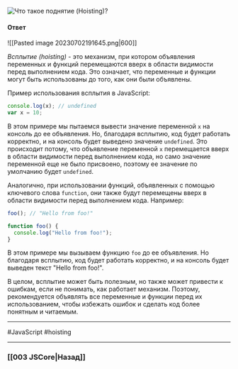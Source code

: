 ![Что такое поднятие (Hoisting)?](https://youtu.be/G7hLwudGWL4?t=552)

#### Ответ

![[Pasted image 20230702191645.png|600]]

*Всплытие (hoisting)* - это механизм, при котором объявления переменных и функций перемещаются вверх в области видимости перед выполнением кода. Это означает, что переменные и функции могут быть использованы до того, как они были объявлены.

Пример использования всплытия в JavaScript:

```javascript
console.log(x); // undefined
var x = 10;
```

В этом примере мы пытаемся вывести значение переменной `x` на консоль до ее объявления. Но, благодаря всплытию, код будет работать корректно, и на консоль будет выведено значение `undefined`. Это происходит потому, что объявление переменной `x` перемещается вверх в области видимости перед выполнением кода, но само значение переменной еще не было присвоено, поэтому ее значение по умолчанию будет `undefined`.

Аналогично, при использовании функций, объявленных с помощью ключевого слова `function`, они также будут перемещены вверх в области видимости перед выполнением кода. Например:

```javascript
foo(); // "Hello from foo!"

function foo() {
  console.log("Hello from foo!");
}
```

В этом примере мы вызываем функцию `foo` до ее объявления. Но благодаря всплытию, код будет работать корректно, и на консоль будет выведен текст "Hello from foo!".

В целом, всплытие может быть полезным, но также может привести к ошибкам, если не понимать, как работает механизм. Поэтому, рекомендуется объявлять все переменные и функции перед их использованием, чтобы избежать ошибок и сделать код более понятным и читаемым.

___
 #JavaScript #hoisting 

___

### [[003 JSCore|Назад]]